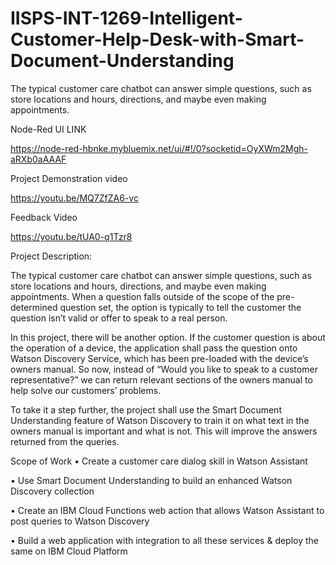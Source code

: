 # IISPS-INT-1269-Intelligent-Customer-Help-Desk-with-Smart-Document-Understanding
The typical customer care chatbot can answer simple questions, such as store locations and hours, directions, and maybe even making appointments.

Node-Red UI LINK

https://node-red-hbnke.mybluemix.net/ui/#!/0?socketid=OyXWm2Mgh-aRXb0aAAAF

Project Demonstration video

https://youtu.be/MQ7ZfZA6-vc

Feedback Video

https://youtu.be/tUA0-q1Tzr8

Project Description:

The typical customer care chatbot can answer simple questions, such as store locations and hours, directions, and maybe even making appointments. When a question falls outside of the scope of the pre-determined question set, the option is typically to tell the customer the question isn’t valid or offer to speak to a real person.

In this project, there will be another option. If the customer question is about the operation of a device, the application shall pass the question onto Watson Discovery Service, which has been pre-loaded with the device’s owners manual. So now, instead of “Would you like to speak to a customer representative?” we can return relevant sections of the owners manual to help solve our customers’ problems.

To take it a step further, the project shall use the Smart Document Understanding feature of Watson Discovery to train it on what text in the owners manual is important and what is not. This will improve the answers returned from the queries.

Scope of Work
•	Create a customer care dialog skill in Watson Assistant

•	Use Smart Document Understanding to build an enhanced Watson Discovery collection

•	Create an IBM Cloud Functions web action that allows Watson Assistant to post queries to Watson Discovery

•	Build a web application with integration to all these services & deploy the same on IBM Cloud Platform
